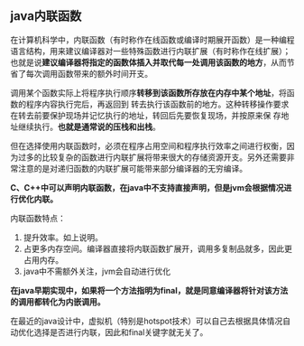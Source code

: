 ## java内联函数

在计算机科学中，内联函数（有时称作在线函数或编译时期展开函数）是一种编程语言结构，用来建议编译器对一些特殊函数进行内联扩展（有时称作在线扩展）；也就是说**建议编译器将指定的函数体插入并取代每一处调用该函数的地方**，从而节省了每次调用函数带来的额外时间开支。

调用某个函数实际上将程序执行顺序**转移到该函数所存放在内存中某个地址**，将函数的程序内容执行完后，再返回到 转去执行该函数前的地方。这种转移操作要求在转去前要保护现场并记忆执行的地址，转回后先要恢复现场，并按原来保 存地址继续执行。**也就是通常说的压栈和出栈**。

但在选择使用内联函数时，必须在程序占用空间和程序执行效率之间进行权衡，因为过多的比较复杂的函数进行内联扩展将带来很大的存储资源开支。另外还需要非常注意的是对递归函数的内联扩展可能带来部分编译器的无穷编译。

**C、C++中可以声明内联函数，在java中不支持直接声明，但是jvm会根据情况进行优化内联。**

内联函数特点：
1. 提升效率。如上说明。
2. 占更多内存空间。编译器直接将内联函数扩展开，调用多复制品就多，因此更占用内存。
3. java中不需额外关注，jvm会自动进行优化


**在java早期实现中，如果将一个方法指明为final，就是同意编译器将针对该方法的调用都转化为内嵌调用。**

在最近的java设计中，虚拟机（特别是hotspot技术）可以自己去根据具体情况自动优化选择是否进行内联，因此和final关键字就无关了。
